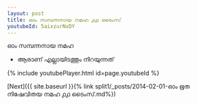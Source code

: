 ```yaml
---
layout: post
title: ഓം സമ്പന്നനായ നമഹ ൧൧ ടൈംസ്
youtubeId: 5aixzurNvDY
---
```

 
 
 ഓം സമ്പന്നനായ നമഹ 
 
 -  ആരാണ് എല്ലായിടത്തും നിറയുന്നത് 
 
  
 
  
 
 
 
 
 
 


{% include youtubePlayer.html id=page.youtubeId %}
 
[Next]({{ site.baseurl }}{% link  split1/_posts/2014-02-01-ഓം ഭൂത നിഷേവിതയ നമഹ ൧൧ ടൈംസ്.md%})
 
